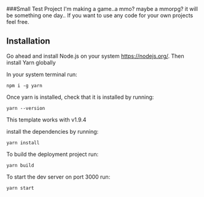 ###Small Test Project
I'm making a game..a mmo? maybe a mmorpg?
it will be something one day..
If you want to use any code for your own projects feel free.


## Installation
Go ahead and install Node.js on your system <https://nodejs.org/>.
Then install Yarn globally

In your system terminal run:
```
npm i -g yarn
```
Once yarn is installed, check that it is installed by running:
```
yarn --version
```
This template works with v1.9.4

install the dependencies by running:
```
yarn install
```
To build the deployment project run:
```
yarn build
```

To start the dev server on port 3000 run:
```
yarn start
```
